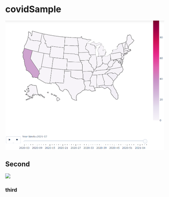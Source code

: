 # covidSample
![image](/pictures/sample.PNG)
## Second
[<img src="http://www.google.com.au/images/nav_logo7.png">](http://google.com.au/)
### third
